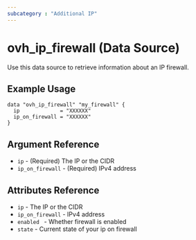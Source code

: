 ```yaml
---
subcategory : "Additional IP"
---
```


# ovh_ip_firewall (Data Source)

Use this data source to retrieve information about an IP firewall.

## Example Usage

```hcl
data "ovh_ip_firewall" "my_firewall" {
  ip             = "XXXXXX"
  ip_on_firewall = "XXXXXX"
}
```

## Argument Reference

* `ip` - (Required) The IP or the CIDR
* `ip_on_firewall` - (Required) IPv4 address

## Attributes Reference

* `ip` - The IP or the CIDR
* `ip_on_firewall` - IPv4 address
* `enabled ` - Whether firewall is enabled
* `state` - Current state of your ip on firewall